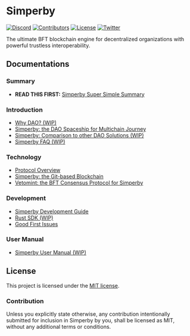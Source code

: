 # Simperby

[![Discord][discord-image]][discord-link]
[![Contributors][contributors-image]][contributors-link]
[![License][license-image]][license-link]
[![Twitter][twitter-image]][twitter-link]

[discord-image]: https://img.shields.io/discord/941206496203669545
[discord-link]: https://discord.gg/tf9v5hHpzW
[contributors-image]: https://img.shields.io/github/contributors/postech-dao/simperby
[contributors-link]: https://github.com/postech-dao/simperby/graphs/contributors
[license-image]: https://img.shields.io/github/license/postech-dao/simperby
[license-link]: https://github.com/postech-dao/simperby/blob/main/LICENSE
[twitter-image]: https://img.shields.io/twitter/follow/postech_dao?style=social
[twitter-link]: https://twitter.com/postech_dao

The ultimate BFT blockchain engine for decentralized organizations with powerful
trustless interoperability.

## Documentations

### Summary

- **READ THIS FIRST:** [Simperby Super Simple Summary](docs/ssss.md)

### Introduction

- [Why DAO? (WIP)](docs/dao.md)
- [Simperby: the DAO Spaceship for Multichain Journey](docs/multichain.md)
- [Simperby: Comparison to other DAO Solutions (WIP)](docs/comparison.md)
- [Simperby FAQ (WIP)](docs/faq.md)

### Technology

- [Protocol Overview](docs/protocol_overview.md)
- [Simperby: the Git-based Blockchain](docs/git.md)
- [Vetomint: the BFT Consensus Protocol for Simperby](docs/vetomint.md)

### Development

- [Simperby Development Guide](docs/dev.md)
- [Rust SDK (WIP)](./README.md)
- [Good First Issues](https://github.com/postech-dao/simperby/issues?q=is%3Aopen+is%3Aissue+label%3A%22good+first+issue%22)

### User Manual

- [Simperby User Manual (WIP)](docs/manual.md)

## License

This project is licensed under the [MIT license](./LICENSE).

### Contribution

Unless you explicitly state otherwise, any contribution intentionally submitted
for inclusion in Simperby by you, shall be licensed as MIT, without any
additional terms or conditions.
